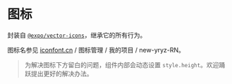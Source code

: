 # 图标

封装自 [`@expo/vector-icons`](https://docs.expo.io/versions/latest/guides/icons.html)，继承它的所有行为。

图标名参见 [iconfont.cn](http://iconfont.cn/) / 图标管理 / 我的项目 / new-yryz-RN。

> 为解决图标下方留白的问题，组件内部会动态设置 `style.height`。欢迎踊跃提出更好的解决办法。